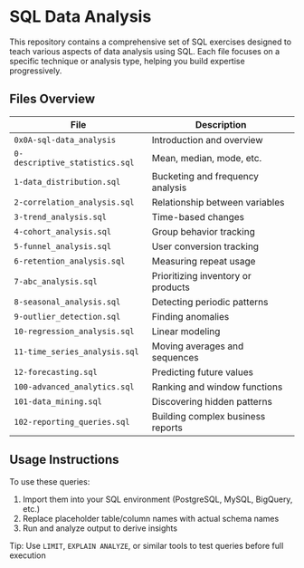 # SQL Data Analysis

This repository contains a comprehensive set of SQL exercises designed to teach various aspects of data analysis using SQL. Each file focuses on a specific technique or analysis type, helping you build expertise progressively.

## Files Overview

| File | Description |
|------|-------------|
| `0x0A-sql-data_analysis` | Introduction and overview |
| `0-descriptive_statistics.sql` | Mean, median, mode, etc. |
| `1-data_distribution.sql` | Bucketing and frequency analysis |
| `2-correlation_analysis.sql` | Relationship between variables |
| `3-trend_analysis.sql` | Time-based changes |
| `4-cohort_analysis.sql` | Group behavior tracking |
| `5-funnel_analysis.sql` | User conversion tracking |
| `6-retention_analysis.sql` | Measuring repeat usage |
| `7-abc_analysis.sql` | Prioritizing inventory or products |
| `8-seasonal_analysis.sql` | Detecting periodic patterns |
| `9-outlier_detection.sql` | Finding anomalies |
| `10-regression_analysis.sql` | Linear modeling |
| `11-time_series_analysis.sql` | Moving averages and sequences |
| `12-forecasting.sql` | Predicting future values |
| `100-advanced_analytics.sql` | Ranking and window functions |
| `101-data_mining.sql` | Discovering hidden patterns |
| `102-reporting_queries.sql` | Building complex business reports |

## Usage Instructions

To use these queries:

1. Import them into your SQL environment (PostgreSQL, MySQL, BigQuery, etc.)
2. Replace placeholder table/column names with actual schema names
3. Run and analyze output to derive insights

Tip: Use `LIMIT`, `EXPLAIN ANALYZE`, or similar tools to test queries before full execution
